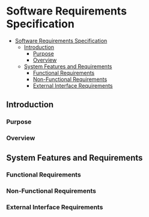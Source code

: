 # Software Requirements Specification

<!-- @formatter:off -->
<!-- TOC -->
* [Software Requirements Specification](#software-requirements-specification)
  * [Introduction](#introduction)
    * [Purpose](#purpose)
    * [Overview](#overview)
  * [System Features and Requirements](#system-features-and-requirements)
    * [Functional Requirements](#functional-requirements)
    * [Non-Functional Requirements](#non-functional-requirements)
    * [External Interface Requirements](#external-interface-requirements)
<!-- TOC -->
<!-- @formatter:on -->

## Introduction

### Purpose

### Overview

## System Features and Requirements

### Functional Requirements

### Non-Functional Requirements

### External Interface Requirements

